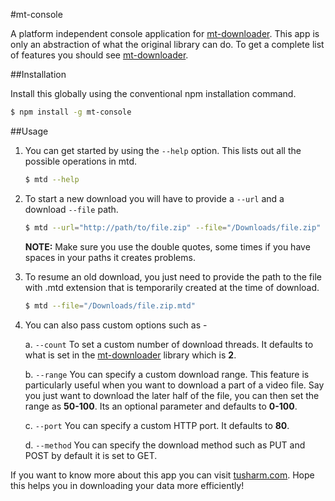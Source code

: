 #mt-console

A platform independent console application for [mt-downloader](https://github.com/tusharmath/Multi-threaded-downloader). This app is only an abstraction of what the original library can do. To get a complete list of features you should see [mt-downloader](https://github.com/tusharmath/Multi-threaded-downloader).

##Installation

Install this globally using the conventional npm installation command.

```bash
$ npm install -g mt-console
```

##Usage

1. You can get started by using the ```--help``` option. This lists out all the possible operations in mtd.

	```bash
	$ mtd --help
	```

2. To start a new download you will have to provide a ```--url``` and a download ```--file``` path.

	```bash
	$ mtd --url="http://path/to/file.zip" --file="/Downloads/file.zip"
	```

	**NOTE:** Make sure you use the double quotes, some times if you have spaces in your paths it creates problems.
	
3. To resume an old download, you just need to provide the path to the file with .mtd extension that is temporarily created at the time of download.
	
	```bash
	$ mtd --file="/Downloads/file.zip.mtd"
	```

4. You can also pass custom options such as -

	  a. ```--count``` To set a custom number of download threads. It defaults to what is set in the [mt-downloader](https://github.com/tusharmath/Multi-threaded-downloader) library which is **2**.
	  
	  b. ```--range``` You can specify a custom download range. This feature is particularly useful when you want to download a part of a video file. Say you just want to download the later half of the file, you can then set the range as **50-100**. Its an optional parameter and defaults to **0-100**.
	  
	  c. ```--port``` You can specify a custom HTTP port. It defaults to **80**.
	
	  d. ```--method``` You can specify the download method such as PUT and POST by default it is set to GET.
		  
If you want to know more about this app you can visit [tusharm.com](http://tusharm.com/articles/mt-downloader). Hope this helps you in downloading your data more efficiently! 
